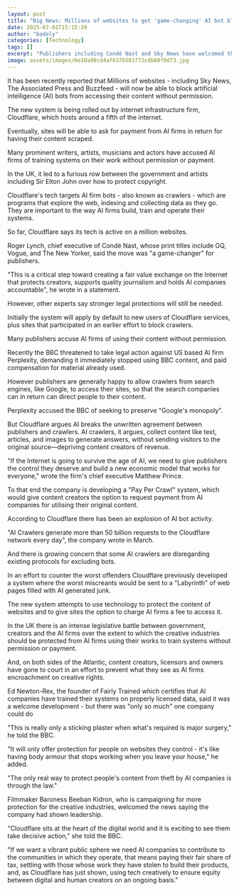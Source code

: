 ```yaml
---
layout: post
title: "Big News: Millions of websites to get 'game-changing' AI bot blocker"
date: 2025-07-01T15:15:29
author: "badely"
categories: [Technology]
tags: []
excerpt: "Publishers including Condé Nast and Sky News have welcomed the new tech from internet infrastructure firm, Cloudflare."
image: assets/images/6e10a90cd4af6376581f72cdb88f0d73.jpg
---
```


It has been recently reported that Millions of websites - including Sky News, The Associated Press and Buzzfeed - will now be able to block artificial intelligence (AI) bots from accessing their content without permission.

The new system is being rolled out by internet infrastructure firm, Cloudflare, which hosts around a fifth of the internet. 

Eventually, sites will be able to ask for payment from AI firms in return for having their content scraped.

Many prominent writers, artists, musicians and actors have accused AI firms of training systems on their work without permission or payment.

In the UK, it led to a furious row between the government and artists including Sir Elton John over how to protect copyright.

Cloudflare's tech targets AI firm bots - also known as crawlers - which are programs that explore the web, indexing and collecting data as they go. They are important to the way AI firms build, train and operate their systems.

So far, Cloudflare says its tech is active on a million websites.

Roger Lynch, chief executive of Condé Nast, whose print titles include GQ, Vogue, and The New Yorker, said the move was "a game-changer" for publishers.

"This is a critical step toward creating a fair value exchange on the Internet that protects creators, supports quality journalism and holds AI companies accountable", he wrote in a statement.

However, other experts say stronger legal protections will still be needed.

Initially the system will apply by default to new users of Cloudflare services, plus sites that participated in an earlier effort to block crawlers.

Many publishers accuse AI firms of using their content without permission.

Recently the BBC threatened to take legal action against US based AI firm Perplexity, demanding it immediately stopped using BBC content, and paid compensation for material already used.

However publishers are generally happy to allow crawlers from search engines, like Google, to access their sites, so that the search companies can in return can direct people to their content. 

Perplexity accused the BBC of seeking to preserve "Google's monopoly". 

But Cloudflare argues AI breaks the unwritten agreement between publishers and crawlers. AI crawlers, it argues, collect content like text, articles, and images to generate answers, without sending visitors to the original source—depriving content creators of revenue.  

"If the Internet is going to survive the age of AI, we need to give publishers the control they deserve and build a new economic model that works for everyone," wrote the firm's chief executive Matthew Prince. 

To that end the company is developing a "Pay Per Crawl" system, which would give content creators the option to request payment from AI companies for utilising their original content.

According to Cloudflare there has been an explosion of AI bot activity. 

"AI Crawlers generate more than 50 billion requests to the Cloudflare network every day", the company wrote in March.

And there is growing concern that some AI crawlers are disregarding existing protocols for excluding bots.

In an effort to counter the worst offenders Cloudflare previously developed a system where the worst miscreants would be sent to a "Labyrinth" of web pages filled with AI generated junk.

The new system attempts to use technology to protect the content of websites and to give sites the option to charge AI firms a fee to access it.

In the UK there is an intense legislative battle between government, creators and the AI firms over the extent to which the creative industries should be protected from AI firms using their works to train systems without permission or payment.

And, on both sides of the Atlantic, content creators, licensors and owners have gone to court in an effort to prevent what they see as AI firms encroachment on creative rights.

Ed Newton-Rex, the founder of Fairly Trained which certifies that AI companies have trained their systems on properly licensed data, said it was a welcome development - but there was "only so much" one company could do 

"This is really  only a sticking plaster when what's required is major surgery," he told the BBC.

"It will only offer protection for people on websites they control - it's like having body armour that stops working when you leave your house," he added.

"The only real way to protect people's content from theft by AI companies is through the law."

Filmmaker Baroness Beeban Kidron, who is campaigning for more protection for the creative industries, welcomed the news saying the company had shown leadership.

 "Cloudflare sits at the heart of the digital world and it is exciting to see them take decisive action," she told the BBC.

"If we want a vibrant public sphere we need AI companies to contribute to the communities in which they operate, that means paying their fair share of tax, settling with those whose work they have stolen to build their products, and, as Cloudflare has just shown, using tech creatively to ensure equity between digital and human creators on an ongoing basis."

